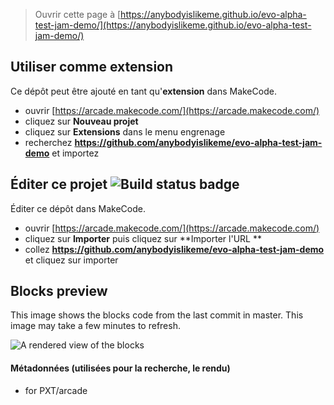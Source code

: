  


> Ouvrir cette page à [https://anybodyislikeme.github.io/evo-alpha-test-jam-demo/](https://anybodyislikeme.github.io/evo-alpha-test-jam-demo/)

## Utiliser comme extension

Ce dépôt peut être ajouté en tant qu'**extension** dans MakeCode.

* ouvrir [https://arcade.makecode.com/](https://arcade.makecode.com/)
* cliquez sur **Nouveau projet**
* cliquez sur **Extensions** dans le menu engrenage
* recherchez **https://github.com/anybodyislikeme/evo-alpha-test-jam-demo** et importez

## Éditer ce projet ![Build status badge](https://github.com/anybodyislikeme/evo-alpha-test-jam-demo/workflows/MakeCode/badge.svg)

Éditer ce dépôt dans MakeCode.

* ouvrir [https://arcade.makecode.com/](https://arcade.makecode.com/)
* cliquez sur **Importer** puis cliquez sur **Importer l'URL **
* collez **https://github.com/anybodyislikeme/evo-alpha-test-jam-demo** et cliquez sur importer

## Blocks preview

This image shows the blocks code from the last commit in master.
This image may take a few minutes to refresh.

![A rendered view of the blocks](https://github.com/anybodyislikeme/evo-alpha-test-jam-demo/raw/master/.github/makecode/blocks.png)

#### Métadonnées (utilisées pour la recherche, le rendu)

* for PXT/arcade
<script src="https://makecode.com/gh-pages-embed.js"></script><script>makeCodeRender("{{ site.makecode.home_url }}", "{{ site.github.owner_name }}/{{ site.github.repository_name }}");</script>
